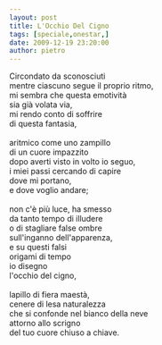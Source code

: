 ```yaml
---
layout: post
title: L'Occhio Del Cigno
tags: [speciale,onestar,]
date: 2009-12-19 23:20:00
author: pietro
---
```

Circondato da sconosciuti<br/>mentre ciascuno segue il proprio ritmo,<br/>mi sembra che questa emotività<br/>sia già volata via,<br/>mi rendo conto di soffrire<br/>di questa fantasia,<br/><br/>aritmico come uno zampillo<br/>di un cuore impazzito<br/>dopo averti visto in volto io seguo,<br/>i miei passi cercando di capire<br/>dove mi portano,<br/>e dove voglio andare;<br/><br/>non c'è più luce, ha smesso<br/>da tanto tempo di illudere<br/>o di stagliare false ombre<br/>sull'inganno dell'apparenza,<br/>e su questi falsi<br/>origami di tempo<br/>io disegno<br/>l'occhio del cigno,<br/><br/>lapillo di fiera maestà,<br/>cenere di lesa naturalezza<br/>che si confonde nel bianco della neve<br/>attorno allo scrigno<br/>del tuo cuore chiuso a chiave.
